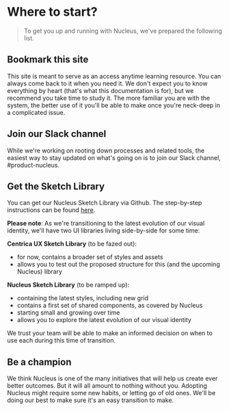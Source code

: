# Where to start?

> To get you up and running with Nucleus, we've prepared the following list.

## Bookmark this site

This site is meant to serve as an access anytime learning resource. You can always come back to it when you need it. We don't expect you to know everything by heart (that's what this documentation is for), but we recommend you take time to study it. The more familiar you are with the system, the better use of it you'll be able to make once you're neck-deep in a complicated issue.

## Join our Slack channel

While we're working on rooting down processes and related tools, the easiest way to stay updated on what's going on is to join our Slack channel, #product-nucleus.

## Get the Sketch Library

You can get our Nucleus Sketch Library via Github. The step-by-step instructions can be found [here](https://centrica.frontify.com/d/d5BuWPqlVMmG/design-tools#/design-tools/our-sketch-library/setting-up-the-sketch-library).

**Please note**: As we're transitioning to the latest evolution of our visual identity, we'll have two UI libraries living side-by-side for some time:

**Centrica UX Sketch Library** (to be fazed out):

* for now, contains a broader set of styles and assets
* allows you to test out the proposed structure for this (and the upcoming Nucleus) library

**Nucleus Sketch Library** (to be ramped up):

* containing the latest styles, including new grid
* contains a first set of shared components, as covered by Nucleus
* starting small and growing over time
* allows you to explore the latest evolution of our visual identity

We trust your team will be able to make an informed decision on when to use each during this time of transition.

## Be a champion

We think Nucleus is one of the many initiatives that will help us create ever better outcomes. But it will all amount to nothing without you. Adopting Nucleus might require some new habits, or letting go of old ones. We'll be doing our best to make sure it's an easy transition to make.
